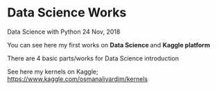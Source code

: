 # Data Science Works
Data Science with Python
24 Nov, 2018

You can see here my first works on <b> Data Science </b> and <b>Kaggle platform </b>

There are 4 basic parts/works for Data Science introduction

See here my kernels on Kaggle; https://www.kaggle.com/osmanaliyardim/kernels
